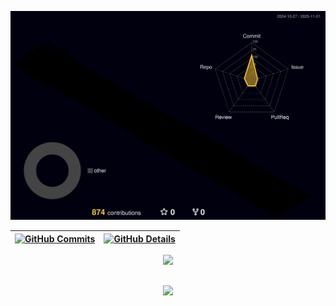 


  ![Status](./profile-3d-contrib/profile-night-rainbow.svg)
  

  
 | [![GitHub Commits](http://github-profile-summary-cards.vercel.app/api/cards/productive-time?username=EdenilsonGitHub&theme=dracula&utcOffset=-3)](https://github.com/vn7n24fzkq/github-profile-summary-cards) | [![GitHub Details](http://github-profile-summary-cards.vercel.app/api/cards/profile-details?username=EdenilsonGitHub&theme=dracula)](https://github.com/vn7n24fzkq/github-profile-summary-cards) |  
 | ----------- | ----------- |


 
  <div align="center" >
<a href="https://skillicons.dev"   >
  <img src="https://skillicons.dev/icons?i=git,github,vscode,javascript,typescript,css,html,react,nodejs,express,vue,docker,figma,github,jest,linux,postman,styledcomponents,vite,bootstrap,mongodb,postgres,discord,linkedin,instagram,angular,arduino,c++,gmail,gulp,ai,jquery,java,jenkins,ubuntu,npm,php,python,rails,ruby,rubyonrails,twitter,vuejs" />
</a>
  <br />

  </div>

 
##
   <div align="center" >
     <img src="https://github-profile-trophy.vercel.app/?username=EdenilsonGitHub&row=1&column=6&theme=dracula&margin-w=15&margin-h=15"/>
  </div>
  
 






 
  
  

  